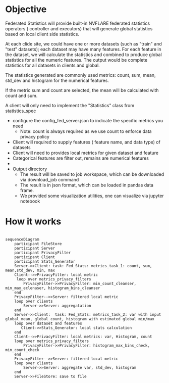 # Objective
Federated Statistics will provide built-in NVFLARE federated statistics operators ( controller and executors) that 
will generate global statistics based on local client side statistics.

At each clide site, we could have one or more datasets (such as "train" and "test" datasets); each dataset may have many 
features. For each feature in the dataset, we will calculate the statistics and combined to produce 
global statistics for all the numeric features. The output would be complete statistics for all datasets in clients and global.    

The statistics generated are commonly used metrics: count, sum, mean, std_dev and histogram for the numerical features. 

If the metric sum and count are selected, the mean will be calculated with count and sum. 

A client will only need to implement the "Statistics" class from statistics_spec 

* configure the config_fed_server.json to indicate the specific metrics you need
  * Note: count is always required as we use count to enforce data privacy policy
* Client will required to supply features ( feature name, and data type) of datasets 
* Client will need to provides local metrics for given dataset and feature
* Categorical features are filter out, remains are numerical features
* 
* Output directory
  * The result will be saved to job workspace, which can be downloaded via download_job command 
  * The result is in json format, which can be loaded in pandas data frame. 
  * We provided some visualization utilities, one can visualize via jupyter notebook

# How it works

```mermaid
 
sequenceDiagram
    participant FileStore
    participant Server
    participant PrivacyFilter
    participant Client
    participant Stats_Generator
    Server->>Client: task: Fed_Stats: metrics_task_1: count, sum, mean,std_dev, min, max 
    Client-->>PrivacyFilter: local metric
     loop over metrics_privacy_filters
        PrivacyFilter->>PrivacyFilter: min_count_cleanser, min_max_eclenaser, histogram_bins_cleanser
    end
    PrivacyFilter-->>Server: filtered local metric
    loop over clients
        Server->>Server: aggregatation
    end
    Server->>Client:  task: Fed_Stats: metrics_task_2: var with input global_mean, global_count, histogram with estimated global min/max
    loop over dataset and features
       Client->>Stats_Generator: local stats calculation
    end
    Client-->>PrivacyFilter: local metrics: var, Histogram, count
    loop over metrics_privacy_filters
        PrivacyFilter->>PrivacyFilter: histogram_max_bins_check, min_count_check
    end
    PrivacyFilter-->>Server: filtered local metric    
    loop over clients
        Server->>Server: aggregate var, std_dev, histogram
    end
    Server->>FileStore: save to file
```

```

